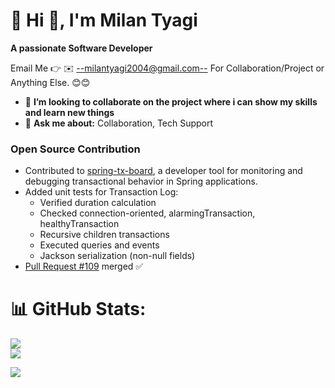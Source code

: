 # 💫 Hi 👋, I'm Milan Tyagi
**A passionate Software Developer**

Email Me 👉 ✉️ <--milantyagi2004@gmail.com--> For Collaboration/Project or Anything Else. 😊😊

- 👯 **I’m looking to collaborate on the project where i can show my skills and learn new things** 
- 💬 **Ask me about:** Collaboration, Tech Support

### Open Source Contribution
- Contributed to [spring-tx-board](https://github.com/Mamun-Al-Babu-Shikder/spring-tx-board), a developer tool for monitoring and debugging transactional behavior in Spring applications.
- Added unit tests for Transaction Log:
  - Verified duration calculation
  - Checked connection-oriented, alarmingTransaction, healthyTransaction
  - Recursive children transactions
  - Executed queries and events
  - Jackson serialization (non-null fields)
- [Pull Request #109](https://github.com/Mamun-Al-Babu-Shikder/spring-tx-board/pull/109) merged ✅

# 📊 GitHub Stats:
![](https://github-readme-stats.vercel.app/api?username=MilanTyagi2004&theme=dark&hide_border=false&include_all_commits=true&count_private=false)<br/>
![](https://github-readme-stats.vercel.app/api/top-langs/?username=MilanTyagi2004&theme=dark&hide_border=false&include_all_commits=true&count_private=false&layout=compact)

[![](https://visitcount.itsvg.in/api?id=MilanTyagi2004&icon=0&color=0)](https://visitcount.itsvg.in)
